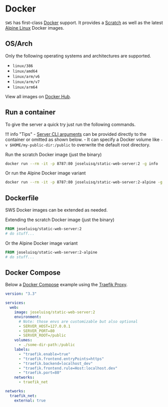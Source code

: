 # Docker

`SWS` has first-class [Docker](https://docs.docker.com/get-started/overview/) support. It provides a [Scratch](https://hub.docker.com/_/scratch) as well as the latest [Alpine Linux](https://hub.docker.com/_/alpine) Docker images.

## OS/Arch

Only the following operating systems and architectures are supported.

- `linux/386`
- `linux/amd64`
- `linux/arm/v6`
- `linux/arm/v7`
- `linux/arm64`

View all images on [Docker Hub](https://hub.docker.com/r/joseluisq/static-web-server/).

## Run a container

To give the server a quick try just run the following commands.

!!! info "Tips"
    - [Server CLI arguments](/configuration/command-line-arguments/) can be provided directly to the container or omitted as shown below.
    - It can specify a Docker volume like `-v $HOME/my-public-dir:/public` to overwrite the default root directory.

Run the scratch Docker image (just the binary)

```sh
docker run --rm -it -p 8787:80 joseluisq/static-web-server:2 -g info
```

Or run the Alpine Docker image variant

```sh
docker run --rm -it -p 8787:80 joseluisq/static-web-server:2-alpine -g info
```

## Dockerfile

SWS Docker images can be extended as needed.

Extending the scratch Docker image (just the binary)

```Dockerfile
FROM joseluisq/static-web-server:2
# do stuff...
```

Or the Alpine Docker image variant

```Dockerfile
FROM joseluisq/static-web-server:2-alpine
# do stuff...
```

## Docker Compose

Below a [Docker Compose](https://docs.docker.com/compose/) example using the [Traefik Proxy](https://traefik.io/traefik/).

```yaml
version: "3.3"

services:
  web:
    image: joseluisq/static-web-server:2
    environment:
      # Note: those envs are customizable but also optional
      - SERVER_HOST=127.0.0.1
      - SERVER_PORT=80
      - SERVER_ROOT=/public
    volumes:
      - ./some-dir-path:/public
    labels:
      - "traefik.enable=true"
      - "traefik.frontend.entryPoints=https"
      - "traefik.backend=localhost_dev"
      - "traefik.frontend.rule=Host:localhost.dev"
      - "traefik.port=80"
    networks:
      - traefik_net

networks:
  traefik_net:
    external: true
```
